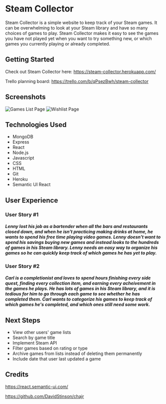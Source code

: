 # Steam Collector
Steam Collector is a simple website to keep track of your Steam games.  It  can be overwhelming to look at your Steam library and have so many choices of games to play.  Steam Collector makes it easy to see the games you have not played yet when you want to try something new, or which games you currently playing or already completed.

## Getting Started

Check out Steam Collector here:
https://steam-collector.herokuapp.com/

Trello planning board:
https://trello.com/b/qPsezBwh/steam-collector

## Screenshots

![Games List Page](https://i.imgur.com/5gynUT1.png)
![Wishlist Page](https://i.imgur.com/lZIqkMu.png)

## Technologies Used
- MongoDB
- Express
- React
- Node.js
- Javascript
- CSS
- HTML
- Git
- Heroku
- Semantic UI React

## User Experience

### User Story #1
##### Lenny lost his job as a bartender when all the bars and restaurants closed down, and when he isn't practicing making drinks at home, he wants to spend his free time playing video games.  Lenny doesn't want to spend his savings buying new games and instead looks to the hundreds of games in his Steam library. Lenny needs an easy way to organize his games so he can quickly keep track of which games he has yet to play.

### User Story #2
##### Carl is a completionist and loves to spend hours finishing every side quest, finding every collection item, and earning every acheivement in the games he plays.  He has lots of games in his Steam library, and it is tedious for him to go through each game to see whether he has completed them.  Carl wants to categorize his games to keep track of which games he's completed, and which ones still need some work.



## Next Steps
- View other users' game lists
- Search by game title
- Implement Steam API
- Filter games based on rating or type
- Archive games from lists instead of deleting them permanently
- Include date that user last updated a game

## Credits

https://react.semantic-ui.com/

https://github.com/DavidStinson/chajr